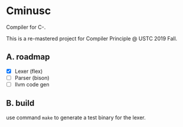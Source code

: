 # Cminusc

Compiler for C-. 

This is a re-mastered project for Compiler Principle @ USTC 2019 Fall.

## A. roadmap

- [x] Lexer (flex)
- [ ] Parser (bison)
- [ ] llvm code gen

## B. build

use command `make` to generate a test binary for the lexer.